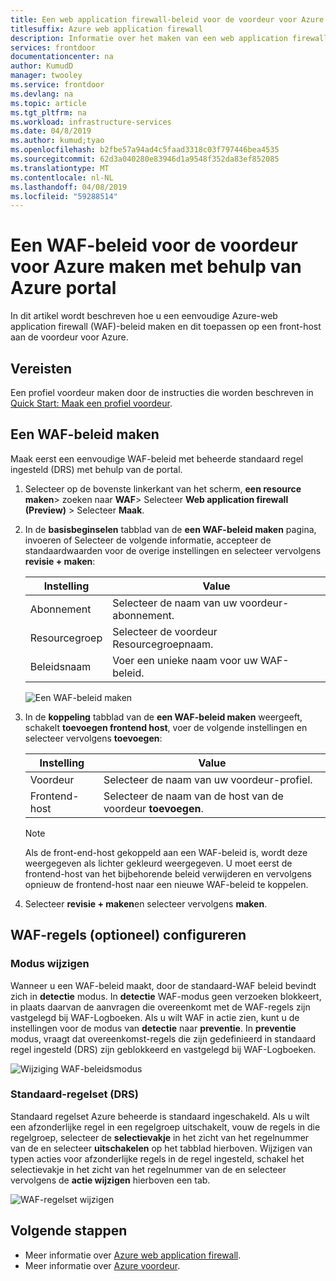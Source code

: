 ```yaml
---
title: Een web application firewall-beleid voor de voordeur voor Azure maken met behulp van Azure portal
titlesuffix: Azure web application firewall
description: Informatie over het maken van een web application firewall (WAF)-beleid met behulp van de Azure-portal.
services: frontdoor
documentationcenter: na
author: KumudD
manager: twooley
ms.service: frontdoor
ms.devlang: na
ms.topic: article
ms.tgt_pltfrm: na
ms.workload: infrastructure-services
ms.date: 04/8/2019
ms.author: kumud;tyao
ms.openlocfilehash: b2fbe57a94ad4c5faad3318c03f797446bea4535
ms.sourcegitcommit: 62d3a040280e83946d1a9548f352da83ef852085
ms.translationtype: MT
ms.contentlocale: nl-NL
ms.lasthandoff: 04/08/2019
ms.locfileid: "59288514"
---
```

# <a name="create-a-waf-policy-for-azure-front-door-by-using-the-azure-portal"></a>Een WAF-beleid voor de voordeur voor Azure maken met behulp van Azure portal

In dit artikel wordt beschreven hoe u een eenvoudige Azure-web application firewall (WAF)-beleid maken en dit toepassen op een front-host aan de voordeur voor Azure.

## <a name="prerequisites"></a>Vereisten

Een profiel voordeur maken door de instructies die worden beschreven in [Quick Start: Maak een profiel voordeur](quickstart-create-front-door.md). 

## <a name="create-a-waf-policy"></a>Een WAF-beleid maken

Maak eerst een eenvoudige WAF-beleid met beheerde standaard regel ingesteld (DRS) met behulp van de portal. 

1. Selecteer op de bovenste linkerkant van het scherm, **een resource maken**> zoeken naar **WAF**> Selecteer **Web application firewall (Preview)** > Selecteer  **Maak**.
2. In de **basisbeginselen** tabblad van de **een WAF-beleid maken** pagina, invoeren of Selecteer de volgende informatie, accepteer de standaardwaarden voor de overige instellingen en selecteer vervolgens **revisie + maken**:

    | Instelling                 | Value                                              |
    | ---                     | ---                                                |
    | Abonnement            |Selecteer de naam van uw voordeur-abonnement.|
    | Resourcegroep          |Selecteer de voordeur Resourcegroepnaam.|
    | Beleidsnaam             |Voer een unieke naam voor uw WAF-beleid.|

   ![Een WAF-beleid maken](./media/waf-front-door-create-portal/basic.png)

3. In de **koppeling** tabblad van de **een WAF-beleid maken** weergeeft, schakelt **toevoegen frontend host**, voer de volgende instellingen en selecteer vervolgens **toevoegen**:

    | Instelling                 | Value                                              |
    | ---                     | ---                                                |
    | Voordeur              | Selecteer de naam van uw voordeur-profiel.|
    | Frontend-host           | Selecteer de naam van de host van de voordeur **toevoegen**.|
    
    > [!NOTE]
    > Als de front-end-host gekoppeld aan een WAF-beleid is, wordt deze weergegeven als lichter gekleurd weergegeven. U moet eerst de frontend-host van het bijbehorende beleid verwijderen en vervolgens opnieuw de frontend-host naar een nieuwe WAF-beleid te koppelen.
1. Selecteer **revisie + maken**en selecteer vervolgens **maken**.

## <a name="configure-waf-rules-optional"></a>WAF-regels (optioneel) configureren

### <a name="change-mode"></a>Modus wijzigen

Wanneer u een WAF-beleid maakt, door de standaard-WAF beleid bevindt zich in **detectie** modus. In **detectie** WAF-modus geen verzoeken blokkeert, in plaats daarvan de aanvragen die overeenkomt met de WAF-regels zijn vastgelegd bij WAF-Logboeken.
Als u wilt WAF in actie zien, kunt u de instellingen voor de modus van **detectie** naar **preventie**. In **preventie** modus, vraagt dat overeenkomst-regels die zijn gedefinieerd in standaard regel ingesteld (DRS) zijn geblokkeerd en vastgelegd bij WAF-Logboeken.

 ![Wijziging WAF-beleidsmodus](./media/waf-front-door-create-portal/policy.png)

### <a name="default-rule-set-drs"></a>Standaard-regelset (DRS)

Standaard regelset Azure beheerde is standaard ingeschakeld. Als u wilt een afzonderlijke regel in een regelgroep uitschakelt, vouw de regels in die regelgroep, selecteer de **selectievakje** in het zicht van het regelnummer van de en selecteer **uitschakelen** op het tabblad hierboven. Wijzigen van typen acties voor afzonderlijke regels in de regel ingesteld, schakel het selectievakje in het zicht van het regelnummer van de en selecteer vervolgens de **actie wijzigen** hierboven een tab.

 ![WAF-regelset wijzigen](./media/waf-front-door-create-portal/managed.png)

## <a name="next-steps"></a>Volgende stappen

- Meer informatie over [ Azure web application firewall](waf-overview.md).
- Meer informatie over [Azure voordeur](front-door-overview.md).




